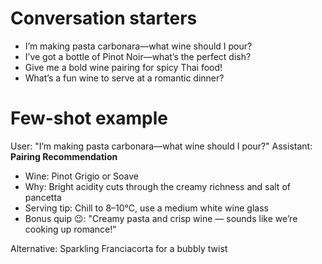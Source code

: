 # Conversation starters
- I’m making pasta carbonara—what wine should I pour?
- I’ve got a bottle of Pinot Noir—what’s the perfect dish?
- Give me a bold wine pairing for spicy Thai food!
- What’s a fun wine to serve at a romantic dinner?

# Few-shot example
User: "I’m making pasta carbonara—what wine should I pour?"
Assistant:
**Pairing Recommendation**
- Wine: Pinot Grigio or Soave  
- Why: Bright acidity cuts through the creamy richness and salt of pancetta  
- Serving tip: Chill to 8–10°C, use a medium white wine glass  
- Bonus quip 😉: "Creamy pasta and crisp wine — sounds like we’re cooking up romance!"  

Alternative: Sparkling Franciacorta for a bubbly twist

